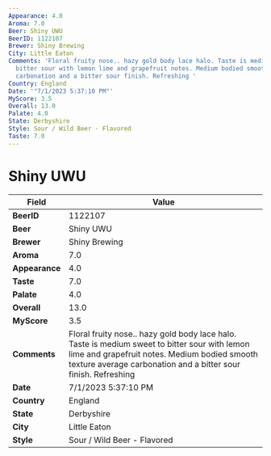 ```yaml
---
Appearance: 4.0
Aroma: 7.0
Beer: Shiny UWU
BeerID: 1122107
Brewer: Shiny Brewing
City: Little Eaton
Comments: 'Floral fruity nose.. hazy gold body lace halo. Taste is medium sweet to
  bitter sour with lemon lime and grapefruit notes. Medium bodied smooth texture average
  carbonation and a bitter sour finish. Refreshing '
Country: England
Date: '"7/1/2023 5:37:10 PM"'
MyScore: 3.5
Overall: 13.0
Palate: 4.0
State: Derbyshire
Style: Sour / Wild Beer - Flavored
Taste: 7.0
---
```


# Shiny UWU

| Field         | Value |
|---------------|-------|
| **BeerID** | 1122107 |
| **Beer** | Shiny UWU |
| **Brewer** | Shiny Brewing |
| **Aroma** | 7.0 |
| **Appearance** | 4.0 |
| **Taste** | 7.0 |
| **Palate** | 4.0 |
| **Overall** | 13.0 |
| **MyScore** | 3.5 |
| **Comments** | Floral fruity nose.. hazy gold body lace halo. Taste is medium sweet to bitter sour with lemon lime and grapefruit notes. Medium bodied smooth texture average carbonation and a bitter sour finish. Refreshing  |
| **Date** | 7/1/2023 5:37:10 PM |
| **Country** | England |
| **State** | Derbyshire |
| **City** | Little Eaton |
| **Style** | Sour / Wild Beer - Flavored |
